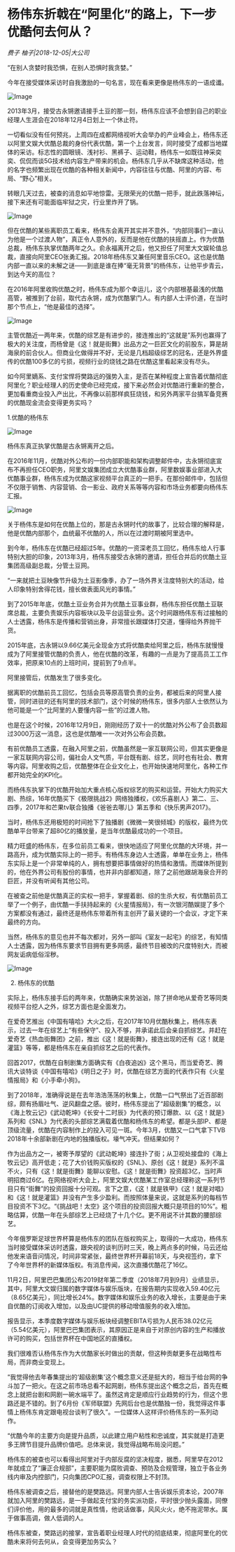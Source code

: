 # 杨伟东折戟在“阿里化”的路上，下一步优酷何去何从？

*费子 柚子|2018-12-05|大公司*

“在别人贪婪时我恐惧，在别人恐惧时我贪婪。”

今年在接受媒体采访时自我激励的一句名言，现在看来更像是杨伟东的一语成谶。

![Image](http://p3.pstatp.com/large/pgc-image/6d8344d31bc54f85b12412250d0b94d5)

2013年3月，接受古永锵邀请接手土豆的那一刻，杨伟东应该不会想到自己的职业经理人生涯会在2018年12月4日划上一个休止符。

一切看似没有任何预兆，上周四在成都网络视听大会举办的产业峰会上，杨伟东还以阿里文娱大优酷总裁的身份代表优酷，第一个上台发言，同时接受了成都当地媒体的采访。标志性的圆眼镜、浅衬衫、黑裤子、运动鞋，杨伟东一如既往神采奕奕、侃侃而谈5G技术给内容生产带来的机会。杨伟东几乎从不缺席这种活动，他的名字也频繁出现在优酷的各种相关新闻中，内容往往与优酷、阿里的内容、布局、“野心”相关。

转眼几天过去，被查的消息如平地惊雷。无限荣光的优酷一把手，就此跌落神坛，接下来还有可能面临牢狱之灾，行业里炸开了锅。

![Image](http://p3.pstatp.com/large/pgc-image/839f0e9080034b1c87c991d44bdf1c16)

但在优酷的某些离职员工看来，杨伟东会离开其实并不意外，“内部同事们一直认为他是一个过渡人物”，真正令人意外的，反而是他在优酷的扶摇直上。作为优酷总裁，杨伟东执掌优酷两年之久。俞永福离开之后，他又担任了阿里大文娱轮值总裁，直接向阿里CEO张勇汇报。2018年杨伟东又兼任阿里音乐CEO。这也是优酷内部一直以来的未解之谜——到底是谁在捧“毫无背景”的杨伟东，让他平步青云，到达今天的高位？

在2016年阿里收购优酷之时，杨伟东成为那个幸运儿，这个内部根基最浅的优酷高管，被推到了台前，取代古永锵，成为优酷掌门人。有内部人士评价道，在当时那个节点上，“他是最佳的选择”。

![Image](http://p3.pstatp.com/large/pgc-image/85ec352178dd42ddb0312ccad5ca4e65)

主管优酷近一两年来，优酷的综艺是有进步的，接连推出的“这就是”系列也赢得了极大的关注度，而杨曾是《这！就是街舞》出品方之一巨匠文化的前股东，算是胡海泉的前合伙人。但商业化做得并不好，无论是几档超级综艺的冠名，还是外界盛传的优酷100多亿的亏损，视频行业的烧钱之路在优酷这里看起来没有尽头。

如今阿里嫡系、支付宝悍将樊路远的强势入主，是否在某种程度上宣告着优酷彻底阿里化？职业经理人的历史使命已经完成，接下来必然会对优酷进行重新的整合，更加看重商业投入产出比，不再像以前那样疯狂烧钱，和另外两家平台搞军备竞赛的优酷现金流会变得更务实吗？

1.优酷的杨伟东

![Image](http://p99.pstatp.com/large/pgc-image/0f5a194a91624418bee3fcbd91f92545)

杨伟东真正执掌优酷是古永锵离开之后。

在2016年11月，优酷对外公布的一份内部职能和架构调整邮件中，古永锵彻底宣布不再担任CEO职务，阿里文娱集团成立大优酷事业群，阿里数娱事业部进入大优酷事业群，杨伟东成为优酷这家视频平台真正的一把手。在那份邮件中，包括但不仅限于销售、内容营销、合一影业、政府关系等等内容和市场业务都要向杨伟东汇报。

![Image](http://p99.pstatp.com/large/pgc-image/0f5a194a91624418bee3fcbd91f92545)

关于杨伟东是如何在优酷上位的，那是古永锵时代的故事了，比较合理的解释是，他是优酷内部那个，血统最不优酷的人，所以在过渡时期被阿里选中。

到今年，杨伟东在优酷已经超过5年。优酷的一资深老员工回忆，杨伟东给人行事特别大胆的印象，2013年3月，杨伟东接受古永锵的邀请，担任合并后的优酷土豆集团高级副总裁，分管土豆网。

“一来就把土豆映像节升级为土豆影像季，办了一场外界关注度特别大的活动，给人印象特别舍得花钱，擅长做表面风光的事情。”

到了2015年年底，优酷土豆业务合并为优酷土豆事业群，杨伟东担任优酷土豆联席总裁，主要负责娱乐内容板块以及平台运营业务。这个时间跟杨伟东有过接触的人士透露，杨伟东是传播和营销出身，非常擅长跟媒体打交道，懂得给外界抛干货。

2015年底，古永锵以9.66亿美元全现金方式将优酷卖给阿里之后，杨伟东就慢慢成为了阿里接管优酷的负责人，他在优酷的改革，有趣的一点是为了提高员工工作效率，把原来10点的上班时间，提前到了9点半。

阿里接管后，优酷发生了很多变化。

据离职的优酷前员工回忆，包括会员等原高管负责的业务，都被后来的阿里人接管，同时进驻的还有阿里的技术部门，这个时候的杨伟东，很多内部人士依然认为他可能是一个“比阿里的人要懂内容一些”的过渡人物。

也是在这个时候，2016年12月9日，刚刚经历了双十一的优酷对外公布了会员数超过3000万这一消息，这也是优酷唯一一次对外公布会员数。

有前优酷员工透露，在融入阿里之前，优酷虽然是一家互联网公司，但其实更像是一家互联网内容公司，偏社会人文气质，平台既有剧、综艺，同时也有社会、教育等内容。阿里收购之后，优酷整体在企业文化上，也开始快速地阿里化，各种工作都开始完全的KPI化。

而杨伟东执掌下的优酷开始加大重点核心版权综艺的购买和运营。开始大力购买大剧、热综，16年优酷买下《极限挑战2》网络独播权，《欢乐喜剧人》第二、三、四季，2017年和芒果tv联合独播《爸爸去哪儿》第五季和《快乐男声2017》。

当时，杨伟东还用极短的时间抢下了独播剧《微微一笑很倾城》的版权，最终为优酷单平台带来了超80亿的播放量，是当年优酷最成功的一个项目。

精力旺盛的杨伟东，在多位前员工看来，很快地适应了阿里化优酷的大环境，并一路高升，成为优酷实际上的一把手。有杨伟东身边人士透露，单单在业务上，杨伟东实际上是一个非常单纯的人，拥有想要把事情做好的热情和激情。而媒体所提到的，他在外界公司有股份的事情，也并非内部都知道，除了之前他跟胡海泉合开的巨匠，并没有听闻有其他公司。

在被查之前他是优酷真正的实权一把手，掌握着剧、综的生杀大权，有优酷前员工举了一个例子，由优酷一手扶持起来的《火星情报局》，有一次银河酷娱提了多个方案都没有通过，最终还是杨伟东带着所有主创开了最关键的一个会议，才定下来最终的方向。

当然，杨伟东的意见也并不每次都对，另外一部叫《室友一起宅》的综艺，有知情人士透露，因为杨伟东要求节目拥有更多网感，最终节目被改的尺度特别大，而被网友诟病低俗淫秽。

![Image](http://p99.pstatp.com/large/pgc-image/761fe9f6d10a4811bcfea41d9505ec94)

2. 杨伟东的优酷

实际上，杨伟东接手后的两年来，优酷确实来势汹汹，除了拼命地从爱奇艺等同类视频平台挖人之外，综艺方面也是全面发力。

在爱奇艺推出《中国有嘻哈》大火之后，在2017年10月优酷秋集上，杨伟东表示，过去一年在综艺上“有些保守”、投入不够，并承诺此后会亲自抓综艺。并赶在爱奇艺《热血街舞团》之前，推出《这！就是街舞》，接连出现的还有《这！就是灌篮》等等，都是杨伟东在亲自抓综艺之后的代表作。

回首2017，优酷在自制剧集方面确实有《白夜追凶》这个黑马，而当爱奇艺、腾讯大谈特谈《中国有嘻哈》《明日之子》时，优酷在综艺方面的代表作只有《火星情报局》和《小手牵小狗》。

到了2018年，准确得说是在去年浩浩荡荡的秋集上，优酷一口气祭出了近百部剧综，颇有扬眉吐气、逆风翻盘之感。彼时，杨伟东提出了“超级剧集”的概念，以《海上牧云记》《武动乾坤》《长安十二时辰》为代表的预订爆款、以《这！就是》系列和《SNL》为代表的头部综艺满载着优酷和杨伟东的希望。都是头部IP、都是顶级流量，优酷在内容制作上的投入可见一斑。今年3月，优酷又一口气拿下TVB 2018年十余部新剧在内地的独播版权。壕气冲天。但结果如何？

作为出品方之一，被寄予厚望的《武动乾坤》接连扑了街；从卫视处接盘的《海上牧云记》高开低走；花了大价钱购买版权的《SNL》、原创《这！就是》系列不温不火，只有《这！就是街舞》能聊以安慰。《这！就是街舞》投资超3亿，当时声明招商过6亿。在网络视听大会上，阿里文娱大优酷某工作室总经理称这一系列节目只有“街舞”的投资回报十分可观。言下之意，《这！就是铁甲》《这！就是对唱》和《这！就是灌篮》并没有产生多少盈利。而按照体量来说，这就是系列的每档节目投资不下3亿。“《挑战吧！太空》这个项目的投资回报大概只是项目的10%”。粗略估算，优酷一年在头部综艺上已经烧了十几个亿。更不用说不计其数的腰部综艺。

今年俄罗斯足球世界杯算是杨伟东的团队在版权购买上，取得的一大成功，杨伟东当时接受媒体采访时透露，跟央视的谈判历时三天，晚上两点多的时候，马云还给他发来语音问情况，时间非常紧张，最终世界杯开幕前18天，与央视签约，拿下了今年世界杯的新媒体版权。有消息传闻，这次直播优酷花了16亿。

11月2日，阿里巴巴集团公布2019财年第二季度（2018年7月到9月）业绩显示，其中，阿里大文娱归属的数字媒体与娱乐版块，在报告期内实现收入59.40亿元（8.65亿美元），同比增长24%。数字媒体和娱乐业务的收入增长，主要是由于来自优酷的订阅收入增加，以及由UC提供的移动增值服务的收入增加。

报告显示，本季度数字媒体与娱乐板块经调整EBITA亏损为人民币38.02亿元（5.54亿美元），阿里巴巴集团表示，其原因正是来自于对原创内容的生产和播放许可的购买，包括世界杯在中国地区的直播权。

我们很难否认杨伟东作为大优酷家长时做出的贡献，但这种贡献更多在战略性布局，而非商业变现上。

“我觉得他去年春集提出的‘超级剧集'这个概念意义还是挺大的，相当于给台网的争斗加了一把火。在这之前市场总看不起网剧，杨伟东提出这个概念之后，首先在概念上就把台剧和网剧一碗水端平了。虽然这肯定是顺应行业趋势的行为，但这个思路还是不错的。到了6月份《军师联盟》先网后台也是优酷独一份，我觉得这件事情上杨伟东肯定跟电视台谈判了很久”。一位媒体人这样评价杨伟东的一系列动作。

“优酷今年的主要方向是提升品质，以此建立用户粘性和忠诚度，其实就是打造更多王牌节目提升品牌价值吧。总体来说，我觉得战略布局没问题。”

杨伟东的被查也可以看得出阿里对于内部反腐的坚决程度，据悉，阿里早在2012年就成立了“廉正合规部”，主要职能为腐败调查、预防及合规管理，独立于各业务线内审及内控部门，只向集团CPO汇报，调查权限上不封顶。

杨伟东被调查之后，接替他的是樊路远。阿里内部人士告诉娱乐资本论，2007年就加入阿里的樊路远，是一手做起支付宝的务实派功臣，平时很少抛头露面，同僚们评价他，用的最多的词就是真性情，他说话做事，风风火火，绝不拖泥带水。属于做事高调，做人低调的人。

杨伟东被查，樊路远的接掌，宣告着职业经理人时代的彻底结束，彻底阿里化的优酷未来将何去何从，会变得更加务实么？

